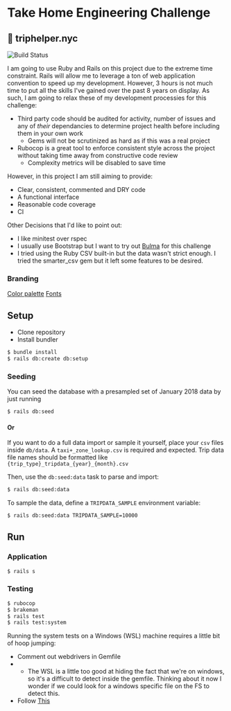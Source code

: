 # Take Home Engineering Challenge

## :oncoming_taxi: triphelper.nyc

![Build Status](https://travis-ci.com/zinefer/Take-Home-Engineering-Challenge.svg?branch=master)

I am going to use Ruby and Rails on this project due to the extreme time constraint. Rails will allow me to leverage a ton of web application convention to speed up my development. However, 3 hours is not much time to put all the skills I've gained over the past 8 years on display. As such, I am going to relax these of my development processies for this challenge:

- Third party code should be audited for activity, number of issues and any of _their_ dependancies to determine project health before including them in your own work
  - Gems will not be scrutinized as hard as if this was a real project
- Rubocop is a great tool to enforce consistent style across the project without taking time away from constructive code review
  - Complexity metrics will be disabled to save time

However, in this project I am still aiming to provide:

- Clear, consistent, commented and DRY code
- A functional interface
- Reasonable code coverage
- CI

Other Decisions that I'd like to point out:

- I like minitest over rspec
- I usually use Bootstrap but I want to try out [Bulma](https://bulma.io) for this challenge
- I tried using the Ruby CSV built-in but the data wasn't strict enough. I tried the smarter_csv gem but it left some features to be desired.

### Branding

[Color palette](https://coolors.co/ffdd57-fe5f55-d6d1b1-c7efcf-eef5db)
[Fonts](https://fonts.google.com/specimen/Baloo+Bhai?selection.family=Baloo+Bhai|Roboto)

## Setup

- Clone repository
- Install bundler

```bash
$ bundle install
$ rails db:create db:setup
```

### Seeding

You can seed the database with a presampled set of January 2018 data by just running

```bash
$ rails db:seed
```

#### Or

If you want to do a full data import or sample it yourself, place your `csv` files inside `db/data`. A `taxi+_zone_lookup.csv` is required and expected. Trip data file names should be formatted like `{trip_type}_tripdata_{year}_{month}.csv`

Then, use the `db:seed:data` task to parse and import:
```bash
$ rails db:seed:data
```

To sample the data, define a `TRIPDATA_SAMPLE` environment variable:
```bash
$ rails db:seed:data TRIPDATA_SAMPLE=10000
```

## Run

### Application

```bash
$ rails s
```

### Testing

```bash
$ rubocop
$ brakeman
$ rails test
$ rails test:system
```

Running the system tests on a Windows (WSL) machine requires a little bit of hoop jumping:
- Comment out webdrivers in Gemfile
- - The WSL is a little too good at hiding the fact that we're on windows, so it's a difficult to detect inside the gemfile. Thinking about it now I wonder if we could look for a windows specific file on the FS to detect this.
- Follow [This](http://ngauthier.com/2017/09/rails-system-tests-with-headless-chrome-on-windows-bash-wsl.html)
